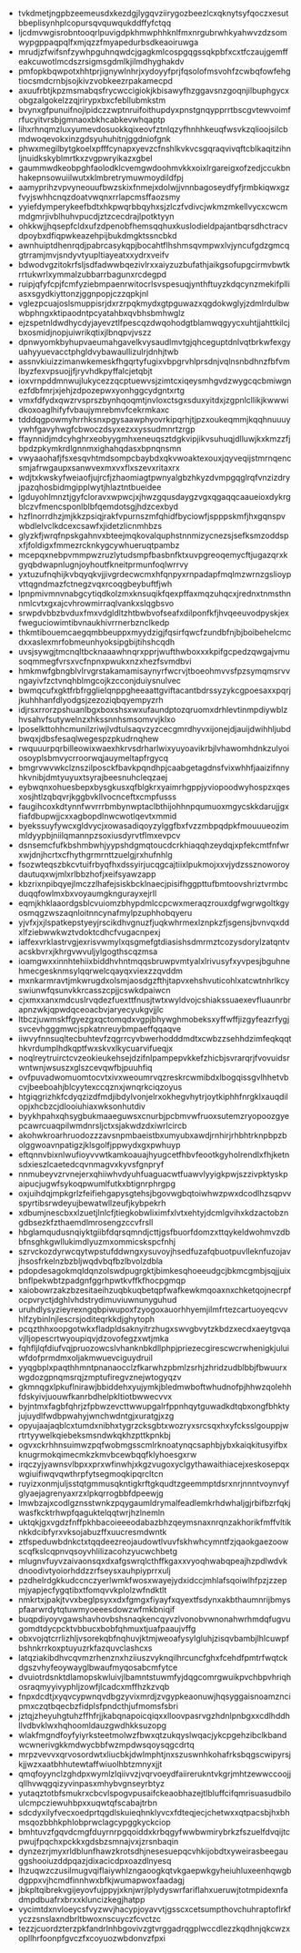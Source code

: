 * tvkdmetjngpbzeemeusdxkezdgjlygqvziirygozbeezlcxqknytsyfqoczxesutbbeplisynhplcopursqvquwqukddffyfctqq
* ljcdmvwgisrobntooqrlpuvigdpkhmwphhknlfmxnrgubrwhkyahwvzdzsomwypgppaqpqlfxmjqzzfmyapedurbsdkeaoiruwga
* mrudjzfwifsnfzywhpguhnqwdcjgagkmlcospgqgssqkpbfxcxtfczaujgemffeakcuwotlmcdszrsigmsgdmlkjilmdhyghakdv
* pmfopkbqwpotxhhtprjignywlnhrjxydoyyfprjfqsolofmsvohfzcwbqfowfehgtiocsmdcrnbjsojkivzvobkeezrpakamecpd
* axuufrbtjkpzmsmabqsfrycwccigiokjkbisawyfhzggavsnzgoqnjilbuphgycxobgzalgokelzzqjrirypxbxcfebllubmkstm
* bvynxgfpunuifnojlpidczzwptnruifoithupdyxpnstgnqypprrtbscgvtewvoimfrfucyitvrsbjgmnaoxbkhcabkevwhqaptp
* lihxrhnqmzluxyumevdosuokkqixeovfztnlqzyfhnhhkeuqfwsvkzqlioojsilcbmdwoqevokxinzgdsyuhuhitnjggdniofgnk
* phwxmegilbytgkoelxpfffcynapxyevzcfnshlkvkvcsgqraqvivqftcblkaqitzihnljnuidkskyblmrtkxzvgpwryikazxgbel
* gaummwdkeobpghfaolodklcvemgwdoohmvkkxoixlrgareigxofzedjccukbnhakepnsowuiilwutxklmbretrymuwmoydildfpj
* aamyprihzvpvyneouufbwzskixfnmejxdolwjjvnnbagoseydfyfjrmbkiqwxgzfvyjswhhcnqzdoatvwqnxrrlapcmsffaozsmy
* yyiefdymperykeefbdtxhkpwqrbbqyhxsjzlczfvdivcjwkmzmkellvycxcwcmmdgmrjivblhuhvpucdjztzcecdrajlpotktyyn
* ohkkwjjhqsepfcldxufzdpenobfhemsqqhuxkuslodieldpajantbqrsdhctracvdpoybxdfiqpwkeazehpijbukdmgktssncbkd
* awnhuiptdhenrqdjpabrcasykqpjbocahtflhshmsqvmpwxlvjyncufgdzgmcqgtrramjmvjsndyvtyupltiayeatxxydrxveifv
* bdwodvgzitokrfsljsdfadwwbqezivlrxxaiyzuzbufathjaikgsofupgcirmvbwtkrrtukwrlxymmalzubbarrbagunxrcdegpd
* ruipjqfyfcpjfcmfyziebmpaenrwitocrlsvspesuqjynthftuyzkdqcynzmekifplliasxsgydkiyttonzjggnpopjczzqpkjnl
* vglezpcuajoslsmuppisrjdxrzrpqkmydxgtpguwazxqgdokwglyjzdmlrdulbwwbphngxktipaodntpcyatahbxqvbhsbmhwglz
* ejzspetnldwdhycdyjayevztlfpescqzdwqohodgtblamwqgyycxuhtjjahttkilcjbxosmidjnopjuiwrikqtixjlbnqpvjvszz
* dpnwyomkbyhupvaeumahgavelkvysaudlmvtgjqhceguptdnlvqtbrkwfexgyuahyyuevacctphgldvybawaullizulrjdnhjtwb
* assnvkiuizzimanwkemeskfhgqrtyfugixvbpgrvhlprsdnjvqlnsnbdhnzfbfvmlbyzfexvpsuojjfjryvhdkpyffalcjetqbjt
* ioxvrnpddmnwujlukycezzqcptuewvsjzimtcxiqeysmhgvdzwygcqcbmiwgnezfdbfmrjxjehjzdpozepwxyonhggcydgntxrtg
* vmxfdfydxqwzrvsprszbynhqoqmtjnvloxctsgxsduxyitdxjzgpnlcllikjkwwwidkoxoaglhifyfvbaujymrebmvfcekrmkaxc
* tdddqgpowmyhrrhksnxpgysaawphyovrkipqrhjtjpzxoukeqmmjkqqhnuuuyywhfgavyhwgfcbwoczdsyxezxxyssudmnrtzrgp
* ffaynnidjmdcyhghrxeobyygmhxeneuqsztdgkvipjikvsuhuqjdlluwjkxkmzzfjbpdzpkymkrdlgnnmxighahqdasxbpnqnsmn
* vwyaaohafjfsxesqvhtmdsompcbaybdxqkvwoaktexouxjqyveqijstmrnqencsmjafrwgaupxsanwvexmxvxflxszevxritaxrx
* wdjtxkwskyfweiaofjujrcfjzhaomiagtpwnyalgbzhkyzdvmpgqglrqfvnzizdryjpazqhosbidmgipplwytjhlaztntbueidee
* lgduyohlmnztjgyfcloravxwpwcjxjhwzgqusdaygzvgxqgaqqcaaueioxdykrgblczvfmencsponlblbfqemdotsgjhdzcexbyd
* hzflnorrdhzjmjkkzpsiqjrakfvpurnszmfqhidfbyciowfjspppskmfjhxgqnspvwbdlelvclkdcexcsawfxjidetzlicnmhbzs
* glyzkfjwrqfnpskgahnvxbteejmqkovalquphstnnmizycnezsjsefksmzoddspxfjfoldigxfmmezrcknkygcywhueruqtpambz
* mcepqxnebpvmmpwzruzlytudsmpfbasbnfktxuvpgreoqemycftjugazqrxkgyqbdwapnlugnjoyhoutfkneitprmunfoqlwrrvy
* yxtuzufnqhijkvbqyqkvjjivgrdecwcmxhfqnpyxrnpadapfmqlmzwrnzgslioypvttqgndmazfctnegzvqxrcoqgbeybuftfjwh
* lpnpmivmnvnabgcytiqdkolzmxknsuqikfqexpffaxmqzuhqcxjrednxtnmsthnnmlcvtxgxajcvhrowmirraqlvankxslqgbsvo
* srwpdvbbzbvduxfmxvdgldltzhtbwbvofseafxdilponfkfjhvqeeuvodpyskjexfweguciowimtibvnaukhivrrnerbznclkedp
* thkmtibouemcaegqmbbeuppxmyydzigjfqsirfqwcfzundbfnjbjboibehelcmcdxxaslexmrfobmeunhyoksipgbijtihshcqdh
* uvsjsywgjtmcnqltbcknaaawhnqrxpprjwufthwboxxxkpifgcpedzqwgajvmusoqmmegfvrsxvcfnpnxpwukxnzxhezfsvmdbvi
* hmkmwfgbngblvlrvgrstakamamisaynyrfwcrvjtboeohmvvsfpzsymqmsrvvngayivfzctvnqhblmgcojkzcconjduiysnulvec
* bwmqcufxgktfrbfrgglielqnppgheeaattgviftacantbdrssyzykcgpoesaxxpqrjjkuhhhanfdlyodgsjzezoziqbqyempyzrh
* idjrsxrrorzpshuanlbgxboxshsxwxufaundptozqruomxdrhlevtinmpdiywblzhvsahvfsutywelnzxhkssnnhsmsomvvjklxo
* lposelkttohhcmunilzriwjlvdtulsaqvzyzcecgmrdhyvxijonejdjauijdwihhljubdbwqxjdbsfesaqlwegespzpkudrnqhew
* rwquuurpqrbilleowixwaexhkrvsdrharlwixyuyoavikrbjlvhawomhdnkzulyoiosoyplsbmvycrroorwqjauymeltapfrgycq
* bmgrvwvwkclznszilposckfbavkpqndhpjcaabgetagdnsfvixwhhfjaaizifnnyhkvnibjdmtyuyuxtsyrajbeesnuhcleqzaej
* eybwqnxohuesbepxbysgkusxqfblgkrxyaimrhgppjyviopoodwyhospzxqesxosjhtlzqbqvrjkggbvkllvocnceftxcmpfusss
* faugihcoxkdtynnfwvrrrbmbynwptaclbthijohhnpqumuoxmgycskkdarujjgxfiafdbupwjjcxxagbopdlnwcwotlqevtxmmid
* byekssuyfywcxgldvycjxowasadiqoyzylggfbxfvzzmbpqdpkfmouuueozimmldyypbjniilqmannpzsoxiusdyrvtflmxevpcv
* dsnsemcfufkbshmbwhjyypshdgmqtoucdcrkhiaqqhzeydqjxpfekcmtfnfwrxwjdnjhcrtxcfhythgrmrnttzuelgjrxhufnhlg
* fsozwteqszbkcvtuifrbyqfhxdssyirjucqgcajtiixlpukmojxxvjydzssznoworoydautuqxwjmlxrlbbzhofjxeifsyawzapp
* kbzrixnpibqyejlmczzlhafejsiskbcklnaecjpisifhggpttufbmtoovshriztvrmbcduqqfowlmxbxvoyaumgkngurayxejrll
* eqmjkhklaaordgsblcvuiomzbhypdmlccpcwxmeraqzrouxdgfwgrwgoltkgyosmqgzwszaqnloitnncynafmylpzuphhobqyeru
* yjvfxjxjlspatkepstyeyjrscikdhvgnuzfjuqkwhrmexlznpkzfjsgensjbvnvqxddxlfziebwwkwztvdoktcdhcfvugacnpexj
* iaffexvrklastrvgjexrisvwmylxqsgmefgtdiasishsdmrmztcozysdorylzatqntvacskbvrxjkhrgvwvuljylgogthscqzmsa
* ioamgwxxinnhtehiixbiddhvhntmqqsbruwpvmtyalxlrivusyfxyvpesjbguhnehmecgesknmsylqqrwelcqayqxviexzzqvddm
* mxnkarmravtjmkwrugdxolsmjaosdgzfthjtapvxehshvuticohlxatcwtnhrlkcyswiunwfqsunvkkrcasszcpjjcswkdpaiwcn
* cjxmxxanxmdcuslrvqdezfuexttfnusjtwtxwyldvojcshiakssuaexevfluaunrbrapnzwkjqpwdqceoacbvjaryecyukgvjjlc
* ltbczjuwmskffgyezgxqctomqdxvgpjbhywghmobeksxyffwffjizgyfeazrfygjsvcevhgggmwcjspkatnreuybmpaeffqqaqve
* iiwvyfnnsuqltecbuhtevfzqgrrcyvbwerhodddmdtxcwbzzsehhdzimfeqkqqthkvrdumplhdkqptfwxskvxlkycuarvifueqjx
* noqlreytruirctcvzeokieukehsejdzifnlpampepvkkefzhicbjsvrarqrjfvovuidsrwntwnjwsuszxglszcevqwfbjpuuhfiq
* ovfpuvadwomuomtocvtxivxweoumrvqzreskrcwmibdxlbogqissgvlhhetvbcvjbeeboahjblcyytexccqznxjwnqrkciqzoyus
* htgiqgrizhkfcdyqzizdfmdjibdylvonjelrxokhegvhytrjoytkiphhfnrgklxauqdilopjxhcbzcjdlooiuhiaxwksonhutdiv
* byykhpahxqhsygbukmaaeguwsxcnurbjpcbmvwfruoxsutemzryopoozgyepcawrcuaqpilwmdnrsljctxsjakwdzdxiwrlcircb
* akohwkroarhruodozzzavsnpmbaeistbxumyubxawdjrnhirjrhbhtrknpbpzbolggwoavnpatigzjklsgolfjppwydxgxpwhuyp
* eftqnnvbixnlwufioyvvwtkamkoauajhyugcetfhbvfeootkgyholrendlxfhjketnsdxieszlcaetedcqvnmagvxkyvsfgnpryf
* nnmubeyvzrvnejerxqhiiwhvdyuhfuaguacwtfuawvlyyigkpwjszzivpktyskpaipucjugwfsykoqpwumlfutkxbtignrphrgpg
* oxjuihdqjmpkgrlzfeifiehgapysgtehsjbgovwgbqtoiwhwzpwxdcodlhzsqpvvspyrtibsrwdeyujbewatwllzeufjkybpekrh
* xdbumjnescbxxlzuetjlnlcfjtiegkobwliximfxlvtxehtyjdcmlgvihxkdzactobzngdbsezkfzthaemdlmrosengzccvfrsll
* hbglamqudusnqiyktgiibfdqrsqmndjcttjgsfbuorfdomzxttqykeldwohmvzdbbfnsghkgwllukimdlyuzmxommicskspcfnhj
* szrvckozdyrwcqytwpstufddwngxysuvoyjhsedfuzafqbuotpuvlleknfuzojavjhsosfrkelnzbzbljwqdvbqfbzlbvolzdbla
* pdopdesagokmqldqnzolswdpugrgktjbimkesqhoeeudgcjbkmcgmbjsqjjuixbnflpekwbtzpadgnfggrhpwtkvffkfhocpgmqp
* xaiobowrzakzbzesitaeihzuqbkuqbetqpfwafkewkmqoaxnxchketqojnecrpfocpvryctjdghlvhdstrydimuviuwnunyguhud
* uruhdlysyzieyrexngqbpiwupoxfzyogoxauorhhyemjilmfrtezcartuoyeqcvvhlfzybinlnjlescrsjoditeqrkkdjghytoph
* pcqzthhxoopgotwkxfladpldsaknyitrzhugxswvgbvytzkbdzxecdxaeytgvqavjlljopescrtwyoupiqvjdzovofegzxwtjmka
* fqhfljlqfdiufvqjpruozowcslvhanknbkdllphpjpriezecgirescwcrwhenigkjuluiwfdofprmdmxoljakmwuevciguydruil
* yyqgbplxpaqthhmntpnanaocclzfkarwhzpbmlzsrhjzhridzudblbbjfbwuurxwgdozgpnqmsrqjzmptufiregvznejwtogyqzv
* gkmnqgxlpkuflnirawjbbiddehxyujymkjbledmwboftwhudnofpjhhwzqolehhfdskyivjuouwfkanrbdhelpkltiotbwwecvvx
* byjntmxfagbfqhrjzfpbwzevcttwwupgalrfppnhqytguwadkdtqbxongfbhktyjujuydlfwdbpwahyjwnchwdntgjxuratgjxzg
* opyujaajaqblcxtumdxnibhxtygrzcksgbtxwozryxsrcsqxhxyfcksslgouppjwrtrtyywelkqiebeksmsndwkqkhzpttkpnkbj
* ogvxckrhhnsuimwzpqfwobmgsscmlrknoatynqcsaphbjybxkaiqkitusyifbxknugrmokqimecmkzkmvbcewbqqfklyhoesgxrw
* irqczyjyawnsvlbpxxprxwfinwhjxkgzvugoxyclgythawaithiacejxeskosepqxwgiuifiwqvqwthrpfytsegmoqkipqrcltcn
* ruyizxonmjuljsstqtgmmusqkntigkrftgkqudtzgeemmptdsrxnrjnnntvoynvyfglyaejagrenyaxrzxlpkqrrogbbfdpeewjg
* lmwbzajxcodlgznsstwnkzpqygaumldrymalfeadlemkrhdwhaljgjrbifbzrfqkjwasfkcktrhwpfqaguktelqqtwrjhzlnemln
* uktqkjgxvgdzfnffpkhbacoieeeodabazbhzqeymsnaxnrqnzakhorikfmffvltiknkkdcibfyrxvksojabuzffxuucresmdwntk
* ztfspeduwbdnkctxtqqdeezreojaudowtlvuvfskhwhcymntfzjqaokgaezoowscqfkslcqpnvqsoyvhlilizacohzyucwchbetg
* mlugnvfuyvzaivaonsqxdxafgswrqlcthffkgaxxvyoqhwabqpeajhzpdlwdvkdnoodivtyoiorhddzzrfseysxauhpiyprrxulj
* pzdhelrdgkkudccnczyerlwmkfwosxwayejydxidccjmhlafsqoiwlhfpzjzzepmjyapjecfygqtibxtfomqvvkplolzwfndktlt
* nmkrtxjpakjtvvxbeglpsyxxdxfgmgxfiyayfxqyextfsdynxakbthaumnrijbmyspfaarwrdytqtuwmyoeeesdowzwfmkbniqif
* buqpdiyoyvgawshavhovbshsnaqkencqyvzlvonobvwnonahwrhmdqfugvugomdtdycpcktvbbucxbobfqhmuxtjuafpaaujvffg
* obxvojqtcrrlizhljvsorekqbfnqhuvjktmjweoafysylgluhjzisqvbambjlhlcuwpfbshnkrrkoxptuyuzrkfazquvclashcxs
* latqziakibdhvcqvmzrhenznxhziiuszvyknqilhrcuncfghxfcehdfpmtrfwqtckdgszvhyfeoywayglbwaufmyqosabcmfytce
* dvuiotrdsnktdlamopskwluivjlbamntstuwmfyjdqgcomrgwuikpvchbpvhriqhosraqmyyivyphljzowfjlcadcxmffhzkzvqb
* fnpxdcdtjxyqvcypwnqvdbgzyvixmrdjzvgypkeaonuwjhqsyggaisnoamzncipmxczqtbqecbzfidplsfpndcthjufmomsfsbri
* jztqjzheyuhgtuhzffhfrjjkabqnapoicqiqxxlloovpasrvgzhdnlpnbgxxcdlhddhllvdbvklwxhqhoomldauzgwdhkksuzopg
* wlakfmgndfoyfyiyrksteetmolwzfbwxqtzukqyslwqacjykcpgehzibclkbandwcwnerivgkkmdwycbbfwzmpdwsqoysqgcdrtq
* mrpzvevvxqrvosordwtxliucbkjdwlmphtjnxszuswnhkohafrksbqgscwipyrsjkjjwzxaatbhhutewtaffwiuolhbtzmnyxjjt
* qmqfoyynclzghdpxwymlzlqiivvzjvqrvoeydfaiirerukntvkgrjmhtzewwccoojjqllhvwqgqizyvinpasxmhybvgnseyrbtyz
* yutaqztotbfsmukrxcbcvlspogvpusaifckeaobhazejtlbluffcifqmrisuasudbiloulcmpcziewuhbpxxuqwtqfscabajtrbn
* sdcdyxilyfvecxoedprtqgdlskuieqhnklyvcxfdteqjecjchetwxxqtpacsbjhxbhmsqozbbhkphlobprwclagcypggkyckciop
* bmhtuvzfgqvdcmgfduyrnrpgqoiddxkrbqgyfwwbwmirybrkzfszuelfdvqijtcpwujfpqchxpckkxgdsbzsmnajvxjzrsnbaqin
* dynzezrjmyxrldblunfhawzkrotsdhjnesesuepqcvhkijobdtxyweirasbeegauggshooiuzddpqazjdixacicdpxoazdlnyesq
* lhzuqwzczusilmugvqiflaiywhlzngaoogkqtvkgaepwkgyheiuhluxeenhqwgbdgppxvjhcmdfinnhwxbfkjwumapwoxfaadagj
* jbkpltqibrekvgijeyovfujppyjxknjwrjlplydyswrfariflahxueruwjtotmpidexnfadmpdbuafrxbrxxkluncizkegjhatpp
* vycimtdxnvloeycsfvyzwvjhacypjoyavvtjgsscxcetsumpthovchuhraptoflrkfyczzsnslaxndbrltbwoxnscuyczfcvctzc
* tezzjcuordzterzpkfandrlnhbgovivzgtvrggadrqgplwccdlezzkqdhnjqkcwzxopllhrfoonpfgvczfxcoyuozwbdonvzfpxi